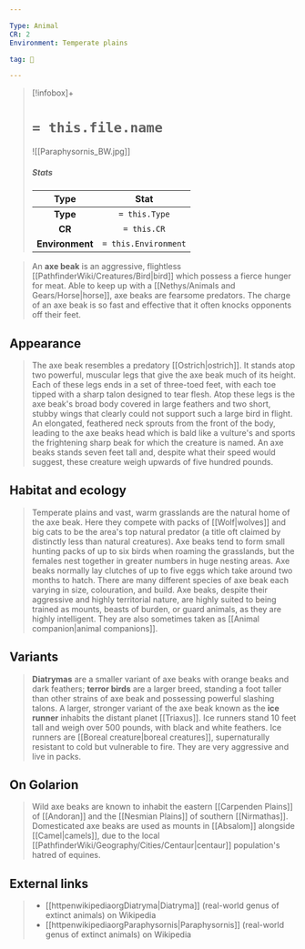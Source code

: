 ```yaml
---

Type: Animal
CR: 2
Environment: Temperate plains

tag: 👹

---
```


> [!infobox]+
> #  `= this.file.name`
> ![[Paraphysornis_BW.jpg]]
> ##### Stats
> Type | Stat |
> :---:|:---:|
> **Type** | `= this.Type` |
> **CR** | `= this.CR` |
> **Environment** | `= this.Environment` |



> An **axe beak** is an aggressive, flightless [[PathfinderWiki/Creatures/Bird|bird]] which possess a fierce hunger for meat. Able to keep up with a [[Nethys/Animals and Gears/Horse|horse]], axe beaks are fearsome predators. The charge of an axe beak is so fast and effective that it often knocks opponents off their feet.



## Appearance

> The axe beak resembles a predatory [[Ostrich|ostrich]]. It stands atop two powerful, muscular legs that give the axe beak much of its height. Each of these legs ends in a set of three-toed feet, with each toe tipped with a sharp talon designed to tear flesh. Atop these legs is the axe beak's broad body covered in large feathers and two short, stubby wings that clearly could not support such a large bird in flight. An elongated, feathered neck sprouts from the front of the body, leading to the axe beaks head which is bald like a vulture's and sports the frightening sharp beak for which the creature is named. An axe beaks stands seven feet tall and, despite what their speed would suggest, these creature weigh upwards of five hundred pounds.


## Habitat and ecology

> Temperate plains and vast, warm grasslands are the natural home of the axe beak. Here they compete with packs of [[Wolf|wolves]] and big cats to be the area's top natural predator (a title oft claimed by distinctly less than natural creatures). Axe beaks tend to form small hunting packs of up to six birds when roaming the grasslands, but the females nest together in greater numbers in huge nesting areas. Axe beaks normally lay clutches of up to five eggs which take around two months to hatch. There are many different species of axe beak each varying in size, colouration, and build.
> Axe beaks, despite their aggressive and highly territorial nature, are highly suited to being trained as mounts, beasts of burden, or guard animals, as they are highly intelligent. They are also sometimes taken as [[Animal companion|animal companions]].


## Variants

> **Diatrymas** are a smaller variant of axe beaks with orange beaks and dark feathers; **terror birds** are a larger breed, standing a foot taller than other strains of axe beak and possessing powerful slashing talons.
> A larger, stronger variant of the axe beak known as the **ice runner** inhabits the distant planet [[Triaxus]]. Ice runners stand 10 feet tall and weigh over 500 pounds, with black and white feathers. Ice runners are [[Boreal creature|boreal creatures]], supernaturally resistant to cold but vulnerable to fire. They are very aggressive and live in packs.


## On Golarion

> Wild axe beaks are known to inhabit the eastern [[Carpenden Plains]] of [[Andoran]] and the [[Nesmian Plains]] of southern [[Nirmathas]]. Domesticated axe beaks are used as mounts in [[Absalom]] alongside [[Camel|camels]], due to the local [[PathfinderWiki/Geography/Cities/Centaur|centaur]] population's hatred of equines.




## External links

> - [[httpenwikipediaorgDiatryma|Diatryma]] (real-world genus of extinct animals) on Wikipedia
> - [[httpenwikipediaorgParaphysornis|Paraphysornis]] (real-world genus of extinct animals) on Wikipedia





